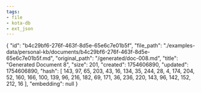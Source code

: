 ```yaml
---
tags:
- file
- kota-db
- ext_json
---
```

{
  "id": "b4c29bf6-276f-463f-8d5e-65e6c7e01b5f",
  "file_path": "./examples-data/personal-kb/documents/b4c29bf6-276f-463f-8d5e-65e6c7e01b5f.md",
  "original_path": "/generated/doc-008.md",
  "title": "Generated Document 8",
  "size": 201,
  "created": 1754606890,
  "updated": 1754606890,
  "hash": [
    143,
    97,
    65,
    203,
    43,
    16,
    134,
    35,
    244,
    28,
    4,
    174,
    204,
    52,
    160,
    166,
    100,
    139,
    96,
    216,
    182,
    69,
    171,
    36,
    236,
    220,
    143,
    96,
    142,
    152,
    212,
    16
  ],
  "embedding": null
}